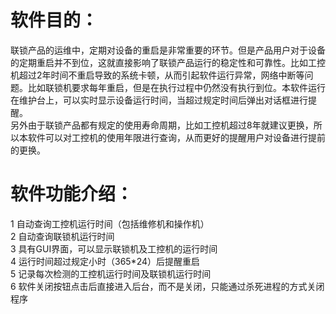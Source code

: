 # 软件目的：  
联锁产品的运维中，定期对设备的重启是非常重要的环节。但是产品用户对于设备的定期重启并不到位，这就直接影响了联锁产品运行的稳定性和可靠性。比如工控机超过2年时间不重启导致的系统卡顿，从而引起软件运行异常，网络中断等问题。比如联锁机要求每年重启，但是在执行过程中仍然没有执行到位。本软件运行在维护台上，可以实时显示设备运行时间，当超过规定时间后弹出对话框进行提醒。  
另外由于联锁产品都有规定的使用寿命周期，比如工控机超过8年就建议更换，所以本软件可以对工控机的使用年限进行查询，从而更好的提醒用户对设备进行提前的更换。


# 软件功能介绍：  
1	自动查询工控机运行时间（包括维修机和操作机）  
2	自动查询联锁机运行时间  
3 具有GUI界面，可以显示联锁机及工控机的运行时间  
4	运行时间超过规定小时（365*24）后提醒重启  
5	记录每次检测的工控机运行时间及联锁机运行时间  
6 软件关闭按钮点击后直接进入后台，而不是关闭，只能通过杀死进程的方式关闭程序  


